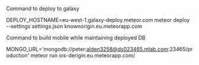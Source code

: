 Command to deploy to galaxy

DEPLOY_HOSTNAME=eu-west-1.galaxy-deploy.meteor.com meteor deploy --settings settings.json knownorigin.eu.meteorapp.com

Command to build mobile while maintaining deployed DB

MONGO_URL='mongodb://peter:alden3258@ds023465.mlab.com:23465/production' meteor run ios-derigin.eu.meteorapp.com/